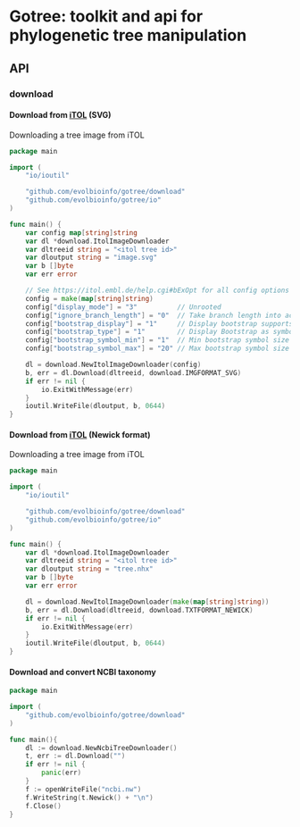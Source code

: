 # Gotree: toolkit and api for phylogenetic tree manipulation

## API

### download

#### Download from [iTOL](https://itol.embl.de/) (SVG)
Downloading a tree image from iTOL
```go
package main

import (
	"io/ioutil"

	"github.com/evolbioinfo/gotree/download"
	"github.com/evolbioinfo/gotree/io"
)

func main() {
	var config map[string]string
	var dl *download.ItolImageDownloader
	var dltreeid string = "<itol tree id>"
	var dloutput string = "image.svg"
	var b []byte
	var err error

	// See https://itol.embl.de/help.cgi#bExOpt for all config options
	config = make(map[string]string)
	config["display_mode"] = "3"          // Unrooted
	config["ignore_branch_length"] = "0"  // Take branch length into account
	config["bootstrap_display"] = "1"     // Display bootstrap supports
	config["bootstrap_type"] = "1"        // Display Bootstrap as symbols
	config["bootstrap_symbol_min"] = "1"  // Min bootstrap symbol size
	config["bootstrap_symbol_max"] = "20" // Max bootstrap symbol size

	dl = download.NewItolImageDownloader(config)
	b, err = dl.Download(dltreeid, download.IMGFORMAT_SVG)
	if err != nil {
		io.ExitWithMessage(err)
	}
	ioutil.WriteFile(dloutput, b, 0644)
}
```

#### Download from [iTOL](https://itol.embl.de/) (Newick format)
Downloading a tree image from iTOL
```go
package main

import (
	"io/ioutil"

	"github.com/evolbioinfo/gotree/download"
	"github.com/evolbioinfo/gotree/io"
)

func main() {
	var dl *download.ItolImageDownloader
	var dltreeid string = "<itol tree id>"
	var dloutput string = "tree.nhx"
	var b []byte
	var err error

	dl = download.NewItolImageDownloader(make(map[string]string))
	b, err = dl.Download(dltreeid, download.TXTFORMAT_NEWICK)
	if err != nil {
		io.ExitWithMessage(err)
	}
	ioutil.WriteFile(dloutput, b, 0644)
}
```


#### Download and convert NCBI taxonomy

```go
package main

import (
	"github.com/evolbioinfo/gotree/download"
)

func main(){
	dl := download.NewNcbiTreeDownloader()
	t, err := dl.Download("")
	if err != nil {
		panic(err)
	}
	f := openWriteFile("ncbi.nw")
	f.WriteString(t.Newick() + "\n")
	f.Close()
}
```
